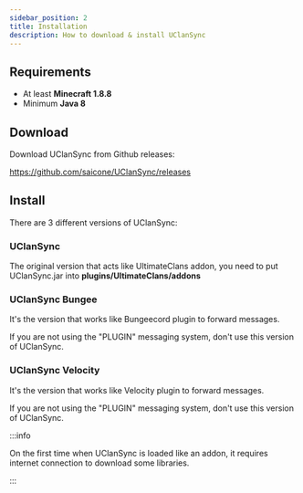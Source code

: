 ```yaml
---
sidebar_position: 2
title: Installation
description: How to download & install UClanSync
---
```


## Requirements

*  At least **Minecraft 1.8.8**
*  Minimum **Java 8**

## Download

Download UClanSync from Github releases:

https://github.com/saicone/UClanSync/releases

## Install

There are 3 different versions of UClanSync:

### UClanSync

The original version that acts like UltimateClans addon, you need to put UClanSync.jar into **plugins/UltimateClans/addons**

### UClanSync Bungee

It's the version that works like Bungeecord plugin to forward messages.

If you are not using the "PLUGIN" messaging system, don't use this version of UClanSync.

### UClanSync Velocity

It's the version that works like Velocity plugin to forward messages.

If you are not using the "PLUGIN" messaging system, don't use this version of UClanSync.

:::info

On the first time when UClanSync is loaded like an addon, it requires internet connection to download some libraries.

:::
